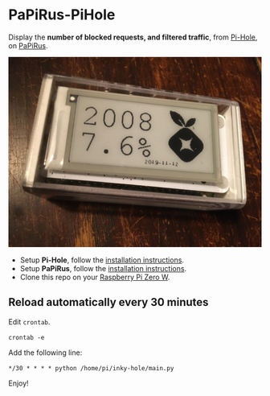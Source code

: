 # PaPiRus-PiHole

Display the **number of blocked requests, and filtered traffic**, from [Pi-Hole](https://pi-hole.net), on [PaPiRus](https://github.com/PiSupply/PaPiRus).

![Image PaPiRus-PiHole](https://raw.githubusercontent.com/53645714n/PaPiRus-Pihole/master/image.JPG)

- Setup **Pi-Hole**, follow the [installation instructions](https://learn.adafruit.com/pi-hole-ad-blocker-with-pi-zero-w/install-pi-hole).
- Setup **PaPiRus**, follow the [installation instructions](https://github.com/PiSupply/PaPiRus).
- Clone this repo on your [Raspberry Pi Zero W](https://www.raspberrypi.org/products/).

## Reload automatically every 30 minutes

Edit `crontab`. 

```
crontab -e
```

Add the following line:

```
*/30 * * * * python /home/pi/inky-hole/main.py
```

Enjoy!
